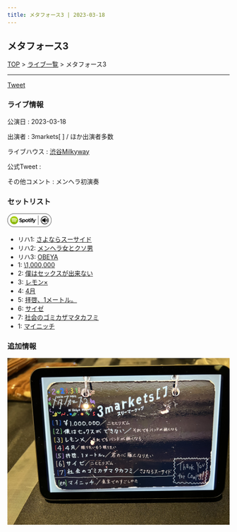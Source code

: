```yaml
---
title: メタフォース3 | 2023-03-18
---
```

## メタフォース3

[TOP](/setlist/) > [ライブ一覧](lives.html) > メタフォース3

___

<a href="https://twitter.com/share?ref_src=twsrc%5Etfw" data-text="3markets[ ]セットリスト > メタフォース3" class="twitter-share-button" data-via="3markets" data-hashtags="3markets" data-related="3markets" data-show-count="false">Tweet</a>

### ライブ情報

公演日
:    2023-03-18

出演者
:    3markets[ ] / ほか出演者多数

ライブハウス
:    [渋谷Milkyway](livehouse010.html)

公式Tweet
:    []()

その他コメント
:    メンヘラ初演奏

### セットリスト


[![play with spotify](images/spotify-icon.png)](https://open.spotify.com/playlist/1jZDdwB3Bh0BoNx8CMMBr3)



*  リハ1: [さよならスーサイド](song013.html)
*  リハ2: [メンヘラ女とクソ男](song072.html)
*  リハ3: [OBEYA](song021.html)
*  1: [\1,000,000](song022.html)
*  2: [僕はセックスが出来ない](song006.html)
*  3: [レモン×](song003.html)
*  4: [4月](song029.html)
*  5: [拝啓、1メートル。](song010.html)
*  6: [サイゼ](song004.html)
*  7: [社会のゴミカザマタカフミ](song002.html)
*  1: [マイニッチ](song046.html)


### 追加情報

[![セトリ画像](images/060.jpg)](images/060.jpg)






<script async src="https://platform.twitter.com/widgets.js" charset="utf-8"></script>